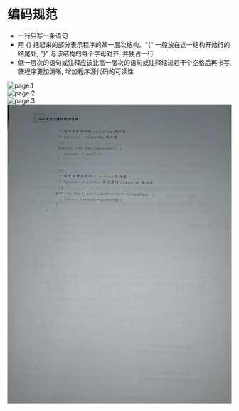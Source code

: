 # 编码规范

* 一行只写一条语句
* 用 {} 括起来的部分表示程序的某一层次结构。"{" 一般放在这一结构开始行的结尾处, "}" 与该结构的每个字母对齐, 并独占一行
* 低一层次的语句或注释应该比高一层次的语句或注释缩进若干个空格后再书写, 使程序更加清晰, 增加程序源代码的可读性

![page.1](static/e3b3805889833437574d116179af3447.jpg)  
![page.2](static/30d90aba2b81f68b9705b240f2d35203.jpg)  
![page.3](static/0519e311321903ef97049a605f0a37db.jpg)  
![page.4](static/2d85e2c4755e9dad60b1a5fb38f41b40.jpg)
